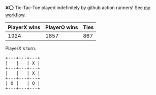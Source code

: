 :x::o: Tic-Tac-Toe played indefinitely by github action runners! See [my workflow](.github/workflows/play.yaml).

|PlayerX wins|PlayerO wins|Ties|
|-|-|-|
|1924|1857|867|

PlayerX's turn.

<pre>
+---+---+---+
|   |   | X |
+---+---+---+
|   |   | X |
+---+---+---+
| O |   | O |
+---+---+---+
</pre>